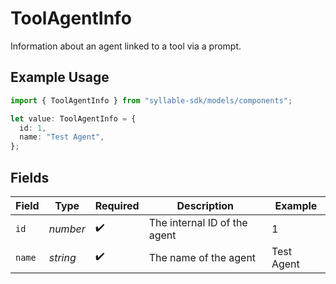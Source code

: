 # ToolAgentInfo

Information about an agent linked to a tool via a prompt.

## Example Usage

```typescript
import { ToolAgentInfo } from "syllable-sdk/models/components";

let value: ToolAgentInfo = {
  id: 1,
  name: "Test Agent",
};
```

## Fields

| Field                        | Type                         | Required                     | Description                  | Example                      |
| ---------------------------- | ---------------------------- | ---------------------------- | ---------------------------- | ---------------------------- |
| `id`                         | *number*                     | :heavy_check_mark:           | The internal ID of the agent | 1                            |
| `name`                       | *string*                     | :heavy_check_mark:           | The name of the agent        | Test Agent                   |